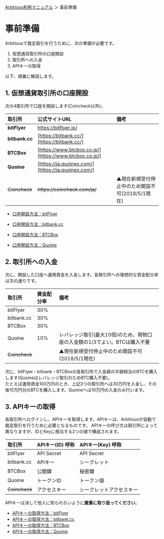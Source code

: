 [Arbitious利用マニュアル](../) ＞ 事前準備

# 事前準備

Arbitiousで裁定取引を行うために、次の準備が必要です。

1. 仮想通貨取引所の口座開設
1. 取引所への入金
1. APIキーの取得

以下、順番に解説します。

## 1. 仮想通貨取引所の口座開設

次の4取引所で口座を開設します(Coincheck以外)。

| 取引所            | 公式サイトURL    | 備考 |
|:-----------|:------------|:------------|
| **bitFlyer**         | [<https://bitflyer.jp/>](https://bitflyer.jp/) | |
| **bitbank<span>.</span>cc**      | [https://bitbank.cc/](https://bitbank.cc/)  | |
| **BTCBox**            | [https://www.btcbox.co.jp/](https://www.btcbox.co.jp/)  |  |
| **Quoine**         | [https://ja.quoinex.com/](https://ja.quoinex.com/) | |
| ~~Coincheck~~       | ~~https<span>://coincheck.com/ja/</span>~~   | ▲現在新規受付停止中のため開設不可(2018/5/1現在) |

- [口座開設方法：bitFlyer](./openaccount_bf)

- [口座開設方法：bitbank.cc](./openaccount_bb)

- [口座開設方法：BTCBox](./openaccount_bx)

- [口座開設方法：Quoine](./openaccount_qn)

## 2. 取引所への入金

次に、開設した口座へ運用資金を入金します。各取引所への理想的な資金配分率は次の通りです。

| 取引所 | 資金配分率 | 備考 |
|:----|:------|:--|
| bitFlyer | 30% | |
| bitbank<span>.</span>cc | 30% | |
| BTCBox | 30% | |
| Quoine | 10% | レバレッジ取引(最大10倍)のため、現物口座の入金額の1/3でよい。BTCは購入不要 |
| ~~Coincheck~~ | | ▲現在新規受付停止中のため開設不可(2018/5/1現在)|

次に、bitFlyer・bitbank・BTCBoxの各取引所で入金額の半額相当のBTCを購入します(Quoineはレバレッジ取引のためBTC購入不要)。  
たとえば運用資金100万円のとき、上記3つの取引所へは30万円を入金し、その後15万円分のBTCを購入します。Quoineへは10万円の入金のみ行います。

## 3. APIキーの取得

各取引所へログインし、APIキーを取得します。APIキーは、Arbitiousが自動で裁定取引を行うために必要となるものです。
APIキーの呼び方は取引所によって異なりますが、IDとKeyに相当する2つの値で構成されます。

| 取引所            | APIキー(ID) 呼称 | APIキー(Key) 呼称 |
|:-----------|:------------|:------------|
| bitFlyer         | API Secret | API Secret |
| bitbank<span>.</span>cc      | APIキー | シークレット |
| BTCBox            | 公開鍵 | 秘密鍵 |
| Quoine         | トークンID | トークン値 |
| ~~Coincheck~~       | アクセスキー | シークレットアクセスキー |


APIキーは決して他人に知られないように**厳重に取り扱ってください**。


- [APIキーの取得方法：bitFlyer](./getapikey_bf)
- [APIキーの取得方法：bitbank<span>.</span>cc](./getapikey_bb)
- [APIキーの取得方法：BTCBox](./getapikey_bx)
- [APIキーの取得方法：Quoine](./getapikey_qn)
